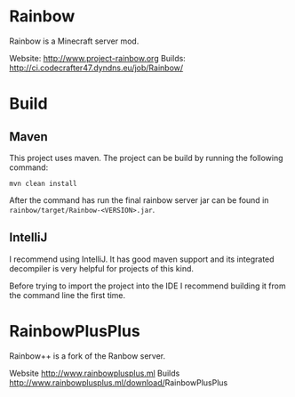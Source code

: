 
Rainbow
=======

Rainbow is a Minecraft server mod.

Website: <http://www.project-rainbow.org>
Builds: <http://ci.codecrafter47.dyndns.eu/job/Rainbow/>

Build
=====

Maven
-----

This project uses maven. The project can be build by running the following command:
```
mvn clean install
```
After the command has run the final rainbow server jar can be found in `rainbow/target/Rainbow-<VERSION>.jar`.

IntelliJ
--------

I recommend using IntelliJ. It has good maven support and its integrated decompiler
 is very helpful for projects of this kind.

Before trying to import the project into the IDE I recommend building it from the
 command line the first time.

RainbowPlusPlus
======

Rainbow++ is a fork of the Ranbow server.

Website <http://www.rainbowplusplus.ml>
Builds  <http://www.rainbowplusplus.ml/download/>RainbowPlusPlus

